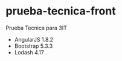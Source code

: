 # prueba-tecnica-front
Prueba Tecnica para 3IT

<!-- TOC -->
* AngularJS 1.8.2
* Bootstrap 5.3.3
* Lodash 4.17
<!-- TOC -->